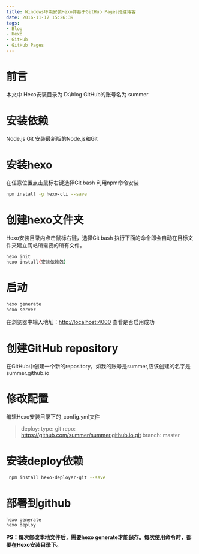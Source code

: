 ```yaml
---
title: Windows环境安装Hexo并基于GitHub Pages搭建博客
date: 2016-11-17 15:26:39
tags:
- Blog
- Hexo
- GitHub
- GitHub Pages
---
```


# 前言
本文中
Hexo安装目录为 D:\blog
GitHub的账号名为 summer

# 安装依赖
Node.js
Git
安装最新版的Node.js和Git

# 安装hexo
在任意位置点击鼠标右键选择Git bash
利用npm命令安装
```bash
npm install -g hexo-cli --save
```

# 创建hexo文件夹
Hexo安装目录内点击鼠标右键，选择Git bash
执行下面的命令即会自动在目标文件夹建立网站所需要的所有文件。
``` bash
hexo init 
hexo install(安装依赖包)
```

# 启动
```bash
hexo generate
hexo server
```
在浏览器中输入地址：[http://localhost:4000](http://localhost:4000) 查看是否启用成功

# 创建GitHub repository
在GitHub中创建一个新的repository，如我的账号是summer,应该创建的名字是summer.github.io

# 修改配置
编辑Hexo安装目录下的_config.yml文件

>deploy:
  type: git
  repo: https://github.com/summer/summer.github.io.git
  branch: master
 

# 安装deploy依赖
```bash
 npm install hexo-deployer-git --save  
```

# 部署到github
```bash
hexo generate
hexo deploy
```
**PS：每次修改本地文件后，需要hexo generate才能保存。每次使用命令时，都要在Hexo安装目录下。** 